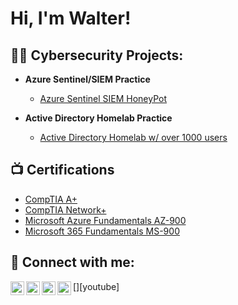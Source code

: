<h1>Hi, I'm Walter! 

<h2>👨‍💻 Cybersecurity Projects:</h2>

- <b>Azure Sentinel/SIEM Practice</b>
  - [Azure Sentinel SIEM HoneyPot](https://github.com/WalterDotson02/Azure-Sentinel-SIEM-HoneyPot/blob/7bb14e744f7e5e9b796342180460dce85b8baf27/README.md)

- <b>Active Directory Homelab Practice</b>
  - [Active Directory Homelab w/ over 1000 users](https://github.com/WalterDotson02/Active-Directory-Practice)

<h2>📺 Certifications </h2>

- [CompTIA A+](https://app.box.com/s/psfair7cpuq5mrekvgj29f6m1811myu4)
- [CompTIA Network+](https://app.box.com/s/2xqdaz57w1wtxkk3yx8ugcei6u2f61ip)
- [Microsoft Azure Fundamentals AZ-900](https://app.box.com/s/bejfks4jwecoun4l83wlqzowx354la75)
- [Microsoft 365 Fundamentals MS-900](https://app.box.com/s/zyfl254r01jlqdg88hkktvrvzylefaty)

<h2> 🤳 Connect with me:</h2>

[<img align="left" alt="JoshMadakor | YouTube" width="22px" src="https://cdn.jsdelivr.net/npm/simple-icons@v3/icons/youtube.svg" />][youtube]
[<img align="left" alt="JoshMadakor | Twitter" width="22px" src="https://cdn.jsdelivr.net/npm/simple-icons@v3/icons/twitter.svg" />][twitter]
[<img align="left" alt="JoshMadakor | LinkedIn" width="22px" src="https://cdn.jsdelivr.net/npm/simple-icons@v3/icons/linkedin.svg" />][linkedin]
[<img align="left" alt="JoshMadakor | Instagram" width="22px" src="https://cdn.jsdelivr.net/npm/simple-icons@v3/icons/instagram.svg" />][instagram]

[twitter]: 
[youtube]: 
[instagram]: https://www.instagram.com/md_illicit?igsh=MWY2YXQ3Ynh4dWM2bA%3D%3D&utm_source=qr
[linkedin]: https://www.linkedin.com/in/walter-dotson-43732a210/

<!--
**joshmadakor1/joshmadakor1** is a ✨ _special_ ✨ repository because its `README.md` (this file) appears on your GitHub profile.

Here are some ideas to get you started:

- 🔭 I’m currently working on ...
- 🌱 I’m currently learning ...
- 👯 I’m looking to collaborate on ...
- 🤔 I’m looking for help with ...
- 💬 Ask me about ...
- 📫 How to reach me: ...
- 😄 Pronouns: ...
- ⚡ Fun fact: ...
-->
<!--
**WalterDotson02/WalterDotson02** is a ✨ _special_ ✨ repository because its `README.md` (this file) appears on your GitHub profile.

Here are some ideas to get you started:

- 🔭 I’m currently working on ...
- 🌱 I’m currently learning ...
- 👯 I’m looking to collaborate on ...
- 🤔 I’m looking for help with ...
- 💬 Ask me about ...
- 📫 How to reach me: ...
- 😄 Pronouns: ...
- ⚡ Fun fact: ...
-->
